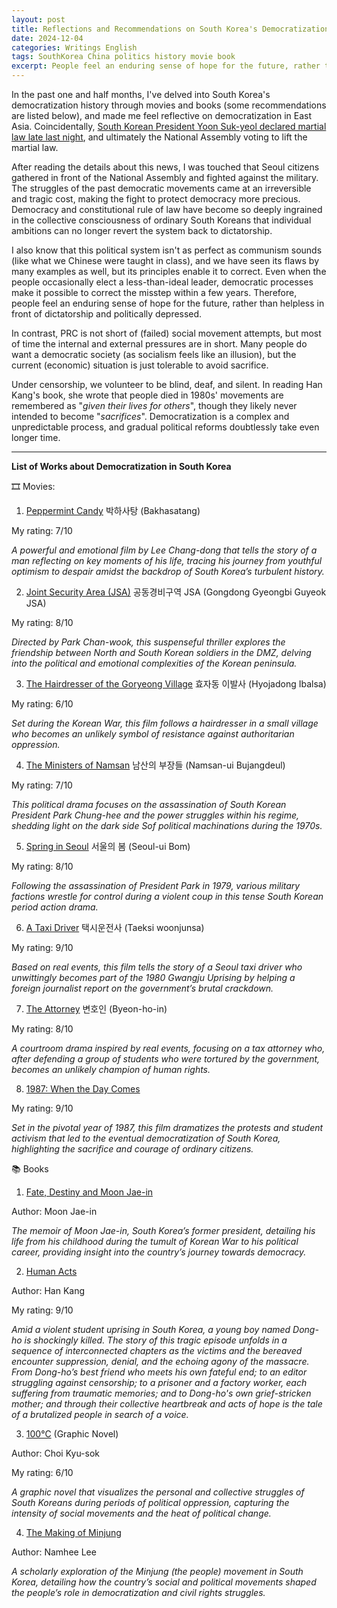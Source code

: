 ```yaml
---
layout: post
title: Reflections and Recommendations on South Korea's Democratization
date: 2024-12-04
categories: Writings English
tags: SouthKorea China politics history movie book
excerpt: People feel an enduring sense of hope for the future, rather than helpless in front of dictatorship and politically depressed.
---
```

In the past one and half months, I've delved into South Korea's democratization history through movies and books (some recommendations are listed below), and made me feel reflective on democratization in East Asia. Coincidentally, [South Korean President Yoon Suk-yeol declared martial law late last night](https://www.bbc.com/news/articles/c0lgw1pw5zpo), and ultimately the National Assembly voting to lift the martial law. 

After reading the details about this news, I was touched that Seoul citizens gathered in front of the National Assembly and fighted against the military. The struggles of the past democratic movements came at an irreversible and tragic cost, making the fight to protect democracy more precious. Democracy and constitutional rule of law have become so deeply ingrained in the collective consciousness of ordinary South Koreans that individual ambitions can no longer revert the system back to dictatorship. 

I also know that this political system isn't as perfect as communism sounds (like what we Chinese were taught in class), and we have seen its flaws by many examples as well, but its principles enable it to correct. Even when the people occasionally elect a less-than-ideal leader, democratic processes make it possible to correct the misstep within a few years. Therefore, people feel an enduring sense of hope for the future, rather than helpless in front of dictatorship and politically depressed.

In contrast, PRC is not short of (failed) social movement attempts, but most of time the internal and external pressures are in short. Many people do want a democratic society (as socialism feels like an illusion), but the current (economic) situation is just tolerable to avoid sacrifice. 

Under censorship, we volunteer to be blind, deaf, and silent. In reading Han Kang's book, she wrote that people died in 1980s' movements are remembered as "*given their lives for others*", though they likely never intended to become "*sacrifices*". Democratization is a complex and unpredictable process, and gradual political reforms doubtlessly take even longer time.

---
**List of Works about Democratization in South Korea**

🎞️ Movies:

1. [Peppermint Candy](https://www.imdb.com/title/tt0247613/) 박하사탕 (Bakhasatang)

My rating: 7/10

*A powerful and emotional film by Lee Chang-dong that tells the story of a man reflecting on key moments of his life, tracing his journey from youthful optimism to despair amidst the backdrop of South Korea’s turbulent history.*

2. [Joint Security Area (JSA)](https://www.imdb.com/title/tt0260991/) 공동경비구역 JSA (Gongdong Gyeongbi Guyeok JSA)

My rating: 8/10

*Directed by Park Chan-wook, this suspenseful thriller explores the friendship between North and South Korean soldiers in the DMZ, delving into the political and emotional complexities of the Korean peninsula.*

3. [The Hairdresser of the Goryeong Village](https://www.imdb.com/title/tt0406853) 효자동 이발사 (Hyojadong Ibalsa)

My rating: 6/10

*Set during the Korean War, this film follows a hairdresser in a small village who becomes an unlikely symbol of resistance against authoritarian oppression.*

4. [The Ministers of Namsan](https://www.imdb.com/title/tt11358398/) 남산의 부장들 (Namsan-ui Bujangdeul)

My rating: 7/10

*This political drama focuses on the assassination of South Korean President Park Chung-hee and the power struggles within his regime, shedding light on the dark side Sof political machinations during the 1970s.*

5. [Spring in Seoul](https://www.imdb.com/title/tt22507524/) 서울의 봄 (Seoul-ui Bom)

My rating: 8/10

*Following the assassination of President Park in 1979, various military factions wrestle for control during a violent coup in this tense South Korean period action drama.*

6. [A Taxi Driver](https://www.imdb.com/title/tt6878038/) 택시운전사 (Taeksi woonjunsa)

My rating: 9/10

*Based on real events, this film tells the story of a Seoul taxi driver who unwittingly becomes part of the 1980 Gwangju Uprising by helping a foreign journalist report on the government’s brutal crackdown.*

7. [The Attorney](https://www.imdb.com/title/tt3404140/) 변호인 (Byeon-ho-in)

My rating: 8/10

*A courtroom drama inspired by real events, focusing on a tax attorney who, after defending a group of students who were tortured by the government, becomes an unlikely champion of human rights.*

8. [1987: When the Day Comes](https://www.imdb.com/title/tt6493286/)

My rating: 9/10

*Set in the pivotal year of 1987, this film dramatizes the protests and student activism that led to the eventual democratization of South Korea, highlighting the sacrifice and courage of ordinary citizens.*

📚 Books

1. [Fate, Destiny and Moon Jae-in](https://www.goodreads.com/book/show/36157616-fate-destiny-and-moon-jae-in)

Author: Moon Jae-in

*The memoir of Moon Jae-in, South Korea’s former president, detailing his life from his childhood during the tumult of Korean War to his political career, providing insight into the country’s journey towards democracy.*
	
2. [Human Acts](https://www.goodreads.com/book/show/30091914-human-acts)

Author: Han Kang

My rating: 9/10

*Amid a violent student uprising in South Korea, a young boy named Dong-ho is shockingly killed. The story of this tragic episode unfolds in a sequence of interconnected chapters as the victims and the bereaved encounter suppression, denial, and the echoing agony of the massacre. From Dong-ho’s best friend who meets his own fateful end; to an editor struggling against censorship; to a prisoner and a factory worker, each suffering from traumatic memories; and to Dong-ho's own grief-stricken mother; and through their collective heartbreak and acts of hope is the tale of a brutalized people in search of a voice.*

3. [100°C](https://www.goodreads.com/book/show/24945530-100) (Graphic Novel)

Author: Choi Kyu-sok

My rating: 6/10

*A graphic novel that visualizes the personal and collective struggles of South Koreans during periods of political oppression, capturing the intensity of social movements and the heat of political change.*
	
4. [The Making of Minjung](https://www.goodreads.com/book/show/3226216-the-making-of-minjung)

Author: Namhee Lee

*A scholarly exploration of the Minjung (the people) movement in South Korea, detailing how the country’s social and political movements shaped the people’s role in democratization and civil rights struggles.*